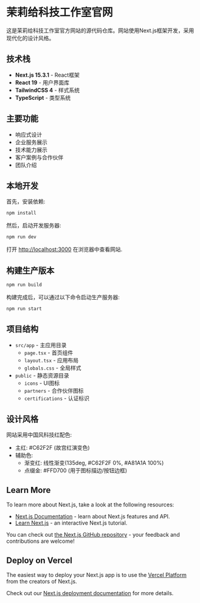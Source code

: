 # 茉莉给科技工作室官网

这是茉莉给科技工作室官方网站的源代码仓库。网站使用Next.js框架开发，采用现代化的设计风格。

## 技术栈

- **Next.js 15.3.1** - React框架
- **React 19** - 用户界面库
- **TailwindCSS 4** - 样式系统
- **TypeScript** - 类型系统

## 主要功能

- 响应式设计
- 企业服务展示
- 技术能力展示
- 客户案例与合作伙伴
- 团队介绍

## 本地开发

首先，安装依赖:

```bash
npm install
```

然后，启动开发服务器:

```bash
npm run dev
```

打开 [http://localhost:3000](http://localhost:3000) 在浏览器中查看网站.

## 构建生产版本

```bash
npm run build
```

构建完成后，可以通过以下命令启动生产服务器:

```bash
npm run start
```

## 项目结构

- `src/app` - 主应用目录
  - `page.tsx` - 首页组件
  - `layout.tsx` - 应用布局
  - `globals.css` - 全局样式
- `public` - 静态资源目录
  - `icons` - UI图标
  - `partners` - 合作伙伴图标
  - `certifications` - 认证标识

## 设计风格

网站采用中国风科技红配色:

- 主红: #C62F2F (故宫红演变色)
- 辅助色:
  - 渐变红: 线性渐变(135deg, #C62F2F 0%, #A81A1A 100%)
  - 点缀金: #FFD700 (用于图标描边/按钮边框)

## Learn More

To learn more about Next.js, take a look at the following resources:

- [Next.js Documentation](https://nextjs.org/docs) - learn about Next.js features and API.
- [Learn Next.js](https://nextjs.org/learn) - an interactive Next.js tutorial.

You can check out [the Next.js GitHub repository](https://github.com/vercel/next.js) - your feedback and contributions are welcome!

## Deploy on Vercel

The easiest way to deploy your Next.js app is to use the [Vercel Platform](https://vercel.com/new?utm_medium=default-template&filter=next.js&utm_source=create-next-app&utm_campaign=create-next-app-readme) from the creators of Next.js.

Check out our [Next.js deployment documentation](https://nextjs.org/docs/app/building-your-application/deploying) for more details.
